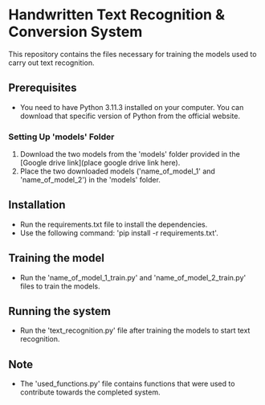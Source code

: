 # Handwritten Text Recognition & Conversion System

This repository contains the files necessary for training the models used to carry out text recognition.

## Prerequisites

* You need to have Python 3.11.3 installed on your computer. You can download that specific version of Python from the official website.

### Setting Up 'models' Folder

1. Download the two models from the 'models' folder provided in the [Google drive link](place google drive link here).
2. Place the two downloaded models ('name_of_model_1' and 'name_of_model_2') in the 'models' folder.

## Installation

* Run the requirements.txt file to install the dependencies.
* Use the following command: 'pip install -r requirements.txt'.

## Training the model
 
* Run the 'name_of_model_1_train.py' and 'name_of_model_2_train.py' files to train the models.

## Running the system

* Run the 'text_recognition.py' file after training the models to start text recognition.

## Note

* The 'used_functions.py' file contains functions that were used to contribute towards the completed system.
